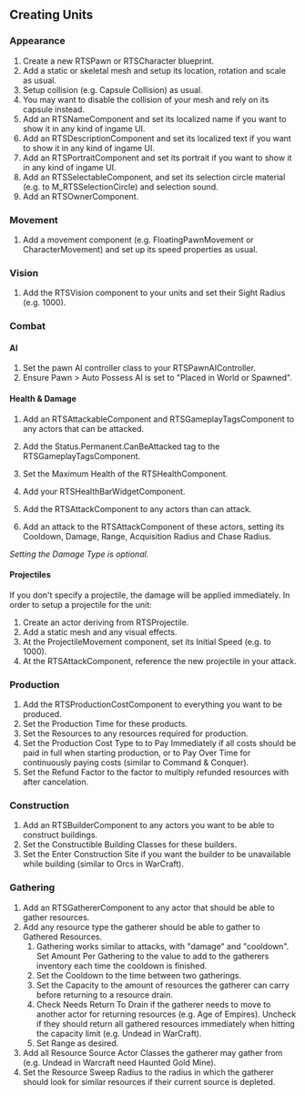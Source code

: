 ## Creating Units

### Appearance

1. Create a new RTSPawn or RTSCharacter blueprint.
1. Add a static or skeletal mesh and setup its location, rotation and scale as usual.
1. Setup collision (e.g. Capsule Collision) as usual.
1. You may want to disable the collision of your mesh and rely on its capsule instead.
1. Add an RTSNameComponent and set its localized name if you want to show it in any kind of ingame UI. 
1. Add an RTSDescriptionComponent and set its localized text if you want to show it in any kind of ingame UI. 
1. Add an RTSPortraitComponent and set its portrait if you want to show it in any kind of ingame UI.
1. Add an RTSSelectableComponent, and set its selection circle material (e.g. to M_RTSSelectionCircle) and selection sound.
1. Add an RTSOwnerComponent.

### Movement

1. Add a movement component (e.g. FloatingPawnMovement or CharacterMovement) and set up its speed properties as usual.

### Vision

1. Add the RTSVision component to your units and set their Sight Radius (e.g. 1000).

### Combat

#### AI

1. Set the pawn AI controller class to your RTSPawnAIController.
1. Ensure Pawn > Auto Possess AI is set to "Placed in World or Spawned".

#### Health & Damage

1. Add an RTSAttackableComponent and RTSGameplayTagsComponent to any actors that can be attacked.
1. Add the Status.Permanent.CanBeAttacked tag to the RTSGameplayTagsComponent.
1. Set the Maximum Health of the RTSHealthComponent.
1. Add your RTSHealthBarWidgetComponent.

1. Add the RTSAttackComponent to any actors than can attack.
1. Add an attack to the RTSAttackComponent of these actors, setting its Cooldown, Damage, Range, Acquisition Radius and Chase Radius.

_Setting the Damage Type is optional._

#### Projectiles

If you don't specify a projectile, the damage will be applied immediately. In order to setup a projectile for the unit:

1. Create an actor deriving from RTSProjectile.
1. Add a static mesh and any visual effects.
1. At the ProjectileMovement component, set its Initial Speed (e.g. to 1000).
1. At the RTSAttackComponent, reference the new projectile in your attack.

### Production

1. Add the RTSProductionCostComponent to everything you want to be produced.
1. Set the Production Time for these products.
1. Set the Resources to any resources required for production.
1. Set the Production Cost Type to to Pay Immediately if all costs should be paid in full when starting production, or to Pay Over Time for continuously paying costs (similar to Command & Conquer).
1. Set the Refund Factor to the factor to multiply refunded resources with after cancelation.

### Construction

1. Add an RTSBuilderComponent to any actors you want to be able to construct buildings.
1. Set the Constructible Building Classes for these builders.
1. Set the Enter Construction Site if you want the builder to be unavailable while building (similar to Orcs in WarCraft).

### Gathering

1. Add an RTSGathererComponent to any actor that should be able to gather resources.
1. Add any resource type the gatherer should be able to gather to Gathered Resources.
    1. Gathering works similar to attacks, with "damage" and "cooldown". Set Amount Per Gathering to the value to add to the gatherers inventory each time the cooldown is finished.
    1. Set the Cooldown to the time between two gatherings.
    1. Set the Capacity to the amount of resources the gatherer can carry before returning to a resource drain.
    1. Check Needs Return To Drain if the gatherer needs to move to another actor for returning resources (e.g. Age of Empires). Uncheck if they should return all gathered resources immediately when hitting the capacity limit (e.g. Undead in WarCraft).
    1. Set Range as desired.
1. Add all Resource Source Actor Classes the gatherer may gather from (e.g. Undead in Warcraft need Haunted Gold Mine).
1. Set the Resource Sweep Radius to the radius in which the gatherer should look for similar resources if their current source is depleted.

